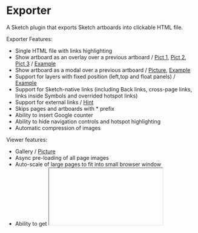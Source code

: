 # Exporter

A Sketch plugin that exports Sketch artboards into clickable HTML file. 

Exporter Features:
- Single HTML file with links highlighting
- Show artboard as an overlay over a previous artboard / [Pict 1](https://raw.githubusercontent.com/MaxBazarov/exporter/master/tests/FixedLayers/Overlay1.png), [Pict 2](https://raw.githubusercontent.com/MaxBazarov/exporter/master/tests/FixedLayers/Overlay2.png), [Pict 3](https://raw.githubusercontent.com/MaxBazarov/exporter/master/tests/FixedLayers/Overlay3.png) / [Example](https://github.com/MaxBazarov/exporter/tree/master/tests/FixedLayers)
- Show artboard as a modal over a previous artboard  / [Picture](https://github.com/MaxBazarov/exporter/raw/master/tests/Pictures/Link-ModalArtboard.png), [Example](https://github.com/MaxBazarov/exporter/raw/master/tests/Link-ModalArtboard.sketch)
- Support for layers with fixed position (left,top and float panels) / [Example](https://github.com/MaxBazarov/exporter/tree/master/tests/FixedLayers)
- Support for Sketch-native links (including Back links, cross-page links, links inside Symbols and overrided hotspot links)
- Support for external links / [Hint](https://github.com/MaxBazarov/exporter/blob/master/Hints.md#hint2)
- Skips pages and artboards with * prefix 
- Ability to insert Google counter
- Ability to hide navigation controls and hotspot highlighting
- Automatic compression of images

Viewer features:
- Gallery / [Picture](https://github.com/MaxBazarov/exporter/raw/master/tests/Pictures/Gallery.png)
- Async pre-loading of all page images
- Auto-scale of large pages to fit into small browser window
- Ability to get <iframe> code to embed you prototypes into external web pages (with special UI) or get lightweight code with just <a href...><img...></a/>
- [NEW] Ability to show page layout if it was enabled for a page
- [NEW] Ability to show shared symbols on a current page (with possible integration with Design System plugin to show used design tokens)

Publisher features:
- Increasing of version counter and injecting it into HTML
- Publishing to external site by SFTP

Run from command line:
- Export HTML from command line / [Hint](https://github.com/MaxBazarov/exporter/blob/master/Hints.md#hint4)

[Change Log](https://github.com/MaxBazarov/exporter/blob/master/CHANGELOG.md)

Please send your feedback and requests to max@bazarov.ru

## Screenshots
Commands:

<img width="20%" src="https://raw.githubusercontent.com/MaxBazarov/exporter/master/tests/Pictures/Menu.png"/><img width="40%" src="https://raw.githubusercontent.com/MaxBazarov/exporter/master/tests/Pictures/Export-Dialog.png"/><img width="40%" src="https://github.com/MaxBazarov/exporter/blob/master/tests/Pictures/Publish-Dialog.png?raw=true"/>

Settings: 

<img width="40%" src="https://raw.githubusercontent.com/MaxBazarov/exporter/master/tests/Pictures/Layer-Dialog.png"/><img width="40%" src="https://raw.githubusercontent.com/MaxBazarov/exporter/master/tests/Pictures/Artboard-Dialog.png"/><img width="40%" src="https://raw.githubusercontent.com/MaxBazarov/exporter/master/tests/Pictures/Document-Dialog.png"/><img width="40%" src="https://raw.githubusercontent.com/MaxBazarov/exporter/master/tests/Pictures/Plugin-Dialog.png"/>

Viewer - Show symbols (and design tokens):
<img width="40%" src="https://raw.githubusercontent.com/MaxBazarov/exporter/master/tests/Show Symbols/screenshot.png"/>

## Installation

To install, [download the zip file](https://github.com/MaxBazarov/exporter/raw/master/Exporter.sketchplugin.zip) and double-click on `Exporter.sketchplugin`. The commands will show up under `Plugins > Exporter`. 

## Usage

You can use Sketch-native links or add links to external sites. When you're finished adding these you can generate a HTML website of the all document pages by selecting `Export to HTML`. The generated files can then be uploaded to a server so you can show it to your clients. 

### Retina Images
 
By default it will show 2x images for high pixel density screens. To turn this off uncheck `Export retina images` in Settings and re-export the page.
